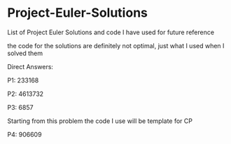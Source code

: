 # Project-Euler-Solutions
List of Project Euler Solutions and code I have used for future reference

the code for the solutions are definitely not optimal, just what I used when I solved them

Direct Answers:

P1: 233168

P2: 4613732

P3: 6857

Starting from this problem the code I use will be template for CP

P4: 906609
